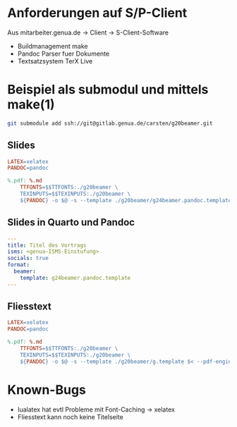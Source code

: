 # Anforderungen auf S/P-Client
Aus mitarbeiter.genua.de -> Client -> S-Client-Software

- Buildmanagement make
- Pandoc Parser fuer Dokumente
- Textsatzsystem TerX Live

# Beispiel als submodul und mittels make(1)

```sh
git submodule add ssh://git@gitlab.genua.de/carsten/g20beamer.git
```

## Slides

```Makefile
LATEX=xelatex
PANDOC=pandoc

%.pdf: %.md
	TTFONTS=$$TTFONTS:./g20beamer \
	TEXINPUTS=$$TEXINPUTS:./g20beamer \
	${PANDOC} -o $@ -s --template ./g20beamer/g24beamer.pandoc.template -t beamer $< --listings --slide-level 2 --pdf-engine=${LATEX}
```

## Slides in Quarto und Pandoc

```yaml
---
title: Titel des Vortrags
isms: <genua-ISMS-Einstufung>
socials: true
format:
  beamer:
    template: g24beamer.pandoc.template 
---
```

## Fliesstext

```Makefile
LATEX=xelatex
PANDOC=pandoc

%.pdf: %.md
	TTFONTS=$$TTFONTS:./g20beamer \
	TEXINPUTS=$$TEXINPUTS:./g20beamer \
	${PANDOC} -o $@ -s --template ./g20beamer/g.template $< --pdf-engine=${LATEX} --highlight-style tango
```

# Known-Bugs

- lualatex hat evtl Probleme mit Font-Caching -> xelatex
- Fliesstext kann noch keine Titelseite
